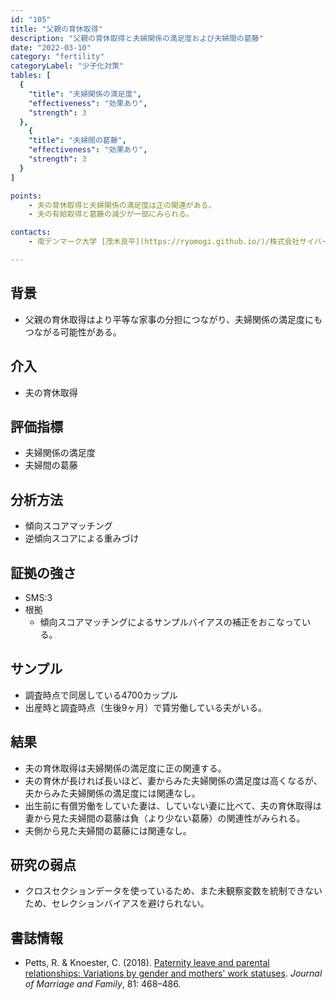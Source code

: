 ```yaml
---
id: "105"
title: "父親の育休取得"
description: "父親の育休取得と夫婦関係の満足度および夫婦間の葛藤"
date: "2022-03-10"
category: "fertility"
categoryLabel: "少子化対策"
tables: [
  {
    "title": "夫婦関係の満足度",
    "effectiveness": "効果あり",
    "strength": 3
  },
    {
    "title": "夫婦間の葛藤",
    "effectiveness": "効果あり",
    "strength": 3
  }
]

points:
    - 夫の育休取得と夫婦関係の満足度は正の関連がある。
    - 夫の有給取得と葛藤の減少が一部にみられる。

contacts:
    - 南デンマーク大学 [茂木良平](https://ryomogi.github.io/)/株式会社サイバーエージェント経済学社会実装チーム

---
```


## 背景
- 父親の育休取得はより平等な家事の分担につながり、夫婦関係の満足度にもつながる可能性がある。

## 介入
- 夫の育休取得

## 評価指標
- 夫婦関係の満足度
- 夫婦間の葛藤

## 分析方法
- 傾向スコアマッチング
- 逆傾向スコアによる重みづけ

## 証拠の強さ
- SMS:3
- 根拠 
    - 傾向スコアマッチングによるサンプルバイアスの補正をおこなっている。

## サンプル
- 調査時点で同居している4700カップル
- 出産時と調査時点（生後9ヶ月）で賃労働している夫がいる。

## 結果
- 夫の育休取得は夫婦関係の満足度に正の関連する。
- 夫の育休が長ければ長いほど、妻からみた夫婦関係の満足度は高くなるが、夫からみた夫婦関係の満足度には関連なし。
- 出生前に有償労働をしていた妻は、していない妻に比べて、夫の育休取得は妻から見た夫婦間の葛藤は負（より少ない葛藤）の関連性がみられる。
- 夫側から見た夫婦間の葛藤には関連なし。

## 研究の弱点
- クロスセクションデータを使っているため、また未観察変数を統制できないため、セレクションバイアスを避けられない。

## 書誌情報
- Petts, R. & Knoester, C. (2018). [Paternity leave and parental relationships: Variations by gender and mothers' work statuses](https://onlinelibrary.wiley.com/doi/full/10.1111/jomf.12545). *Journal of Marriage and Family*, 81: 468–486.